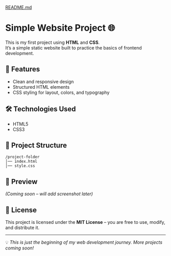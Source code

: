 [README.md](https://github.com/user-attachments/files/21956919/README.md)
# Simple Website Project 🌐

This is my first project using **HTML** and **CSS**.  
It’s a simple static website built to practice the basics of frontend development.  

## 🚀 Features
- Clean and responsive design  
- Structured HTML elements  
- CSS styling for layout, colors, and typography  

## 🛠️ Technologies Used
- HTML5  
- CSS3  

## 📂 Project Structure
```
/project-folder
│── index.html
│── style.css
```

## 📸 Preview
*(Coming soon – will add screenshot later)*  

## 📜 License
This project is licensed under the **MIT License** – you are free to use, modify, and distribute it.  

---
💡 *This is just the beginning of my web development journey. More projects coming soon!*
